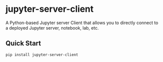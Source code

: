 # jupyter-server-client

A Python-based Jupyter server Client that allows you to directly connect to a deployed Jupyter server, notebook, lab, etc.

## Quick Start

```bash
pip install jupyter-server-client
```

